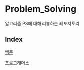 # Problem_Solving

알고리즘 PS에 대해 리뷰하는 레포지토리

## Index

[백준](https://github.com/siwon-park/Problem_Solving/tree/main/Baekjoon_Solve)

[프로그래머스](https://github.com/siwon-park/Problem_Solving/tree/main/Programmers_Solve)
